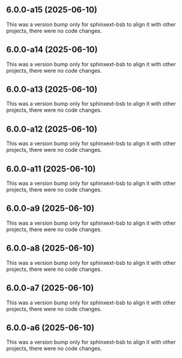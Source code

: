 ## 6.0.0-a15 (2025-06-10)

This was a version bump only for sphinxext-bsb to align it with other projects, there were no code changes.

## 6.0.0-a14 (2025-06-10)

This was a version bump only for sphinxext-bsb to align it with other projects, there were no code changes.

## 6.0.0-a13 (2025-06-10)

This was a version bump only for sphinxext-bsb to align it with other projects, there were no code changes.

## 6.0.0-a12 (2025-06-10)

This was a version bump only for sphinxext-bsb to align it with other projects, there were no code changes.

## 6.0.0-a11 (2025-06-10)

This was a version bump only for sphinxext-bsb to align it with other projects, there were no code changes.

## 6.0.0-a9 (2025-06-10)

This was a version bump only for sphinxext-bsb to align it with other projects, there were no code changes.

## 6.0.0-a8 (2025-06-10)

This was a version bump only for sphinxext-bsb to align it with other projects, there were no code changes.

## 6.0.0-a7 (2025-06-10)

This was a version bump only for sphinxext-bsb to align it with other projects, there were no code changes.

## 6.0.0-a6 (2025-06-10)

This was a version bump only for sphinxext-bsb to align it with other projects, there were no code changes.